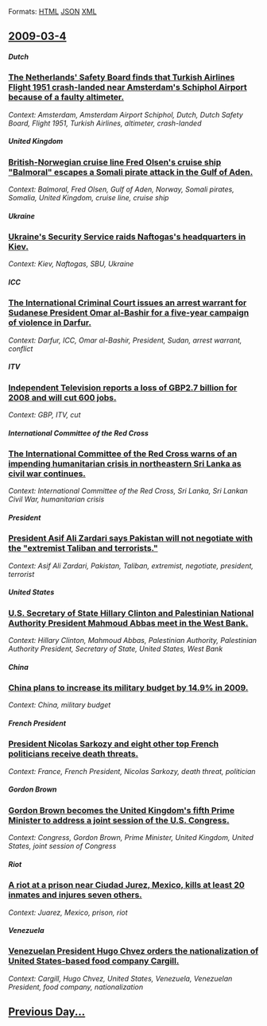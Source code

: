 
Formats: [HTML](2009/03/4/index.html)  [JSON](2009/03/4/index.json)  [XML](2009/03/4/index.xml)  

## [2009-03-4](/news/2009/03/4/index.md)

##### Dutch
### [ The Netherlands' Safety Board finds that Turkish Airlines Flight 1951 crash-landed near Amsterdam's Schiphol Airport because of a faulty altimeter. ](/news/2009/03/4/the-netherlands-safety-board-finds-that-turkish-airlines-flight-1951-crash-landed-near-amsterdam-s-schiphol-airport-because-of-a-faulty-al.md)
_Context: Amsterdam, Amsterdam Airport Schiphol, Dutch, Dutch Safety Board, Flight 1951, Turkish Airlines, altimeter, crash-landed_

##### United Kingdom
### [ British-Norwegian cruise line Fred Olsen's cruise ship "Balmoral" escapes a Somali pirate attack in the Gulf of Aden. ](/news/2009/03/4/british-norwegian-cruise-line-fred-olsen-s-cruise-ship-balmoral-escapes-a-somali-pirate-attack-in-the-gulf-of-aden.md)
_Context: Balmoral, Fred Olsen, Gulf of Aden, Norway, Somali pirates, Somalia, United Kingdom, cruise line, cruise ship_

##### Ukraine
### [ Ukraine's Security Service raids Naftogas's headquarters in Kiev. ](/news/2009/03/4/ukraine-s-security-service-raids-naftogas-s-headquarters-in-kiev.md)
_Context: Kiev, Naftogas, SBU, Ukraine_

##### ICC
### [ The International Criminal Court issues an arrest warrant for Sudanese President Omar al-Bashir for a five-year campaign of violence in Darfur. ](/news/2009/03/4/the-international-criminal-court-issues-an-arrest-warrant-for-sudanese-president-omar-al-bashir-for-a-five-year-campaign-of-violence-in-dar.md)
_Context: Darfur, ICC, Omar al-Bashir, President, Sudan, arrest warrant, conflict_

##### ITV
### [ Independent Television reports a loss of GBP2.7 billion for 2008 and will cut 600 jobs. ](/news/2009/03/4/independent-television-reports-a-loss-of-gbp2-7-billion-for-2008-and-will-cut-600-jobs.md)
_Context: GBP, ITV, cut_

##### International Committee of the Red Cross
### [ The International Committee of the Red Cross warns of an impending humanitarian crisis in northeastern Sri Lanka as civil war continues. ](/news/2009/03/4/the-international-committee-of-the-red-cross-warns-of-an-impending-humanitarian-crisis-in-northeastern-sri-lanka-as-civil-war-continues.md)
_Context: International Committee of the Red Cross, Sri Lanka, Sri Lankan Civil War, humanitarian crisis_

##### President
### [ President Asif Ali Zardari says Pakistan will not negotiate with the "extremist Taliban and terrorists." ](/news/2009/03/4/president-asif-ali-zardari-says-pakistan-will-not-negotiate-with-the-extremist-taliban-and-terrorists.md)
_Context: Asif Ali Zardari, Pakistan, Taliban, extremist, negotiate, president, terrorist_

##### United States
### [ U.S. Secretary of State Hillary Clinton and Palestinian National Authority President Mahmoud Abbas meet in the West Bank. ](/news/2009/03/4/u-s-secretary-of-state-hillary-clinton-and-palestinian-national-authority-president-mahmoud-abbas-meet-in-the-west-bank.md)
_Context: Hillary Clinton, Mahmoud Abbas, Palestinian Authority, Palestinian Authority President, Secretary of State, United States, West Bank_

##### China
### [ China plans to increase its military budget by 14.9% in 2009. ](/news/2009/03/4/china-plans-to-increase-its-military-budget-by-14-9-in-2009.md)
_Context: China, military budget_

##### French President
### [ President Nicolas Sarkozy and eight other top French politicians receive death threats. ](/news/2009/03/4/president-nicolas-sarkozy-and-eight-other-top-french-politicians-receive-death-threats.md)
_Context: France, French President, Nicolas Sarkozy, death threat, politician_

##### Gordon Brown
### [ Gordon Brown becomes the United Kingdom's fifth Prime Minister to address a joint session of the U.S. Congress. ](/news/2009/03/4/gordon-brown-becomes-the-united-kingdom-s-fifth-prime-minister-to-address-a-joint-session-of-the-u-s-congress.md)
_Context: Congress, Gordon Brown, Prime Minister, United Kingdom, United States, joint session of Congress_

##### Riot
### [ A riot at a prison near Ciudad Jurez, Mexico, kills at least 20 inmates and injures seven others. ](/news/2009/03/4/a-riot-at-a-prison-near-ciudad-juarez-mexico-kills-at-least-20-inmates-and-injures-seven-others.md)
_Context: Juarez, Mexico, prison, riot_

##### Venezuela
### [ Venezuelan President Hugo Chvez orders the nationalization of United States-based food company Cargill. ](/news/2009/03/4/venezuelan-president-hugo-chavez-orders-the-nationalization-of-united-states-based-food-company-cargill.md)
_Context: Cargill, Hugo Chvez, United States, Venezuela, Venezuelan President, food company, nationalization_

## [Previous Day...](/news/2009/03/3/index.md)

